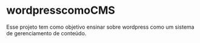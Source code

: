 # wordpresscomoCMS
Esse projeto tem como objetivo ensinar sobre wordpress como um sistema de gerenciamento de conteúdo.
